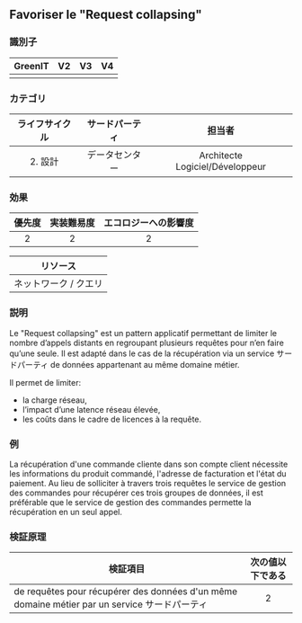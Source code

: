 ## Favoriser le "Request collapsing"

### 識別子

| GreenIT | V2  | V3  | V4  |
|:-------:|:---:|:---:|:---:|
|         |     |     |     |

### カテゴリ

| ライフサイクル  |   サードパーティ    |           担当者           |
|:-------------:|:----------:|:-------------------------------:|
| 2. 設計 | データセンター | Architecte Logiciel/Développeur |

### 効果

| 優先度 | 実装難易度 | エコロジーへの影響度 |
|:-----------------:|:--------------:|:-----------------:|
|         2         |       2        |         2         |

|リソース                                      |
|:----------------------:|
|   ネットワーク / クエリ    |

### 説明

Le "Request collapsing" est un pattern applicatif permettant de limiter le nombre d’appels distants en regroupant plusieurs requêtes pour n’en faire qu’une seule. 
Il est adapté dans le cas de la récupération via un service サードパーティ de données appartenant au même domaine métier.

Il permet de limiter:
- la charge réseau,
- l’impact d’une latence réseau élevée,
- les coûts dans le cadre de licences à la requête.

### 例

La récupération d'une commande cliente dans son compte client nécessite les informations du produit commandé, l'adresse de facturation et l'état du paiement.
Au lieu de solliciter à travers trois requêtes le service de gestion des commandes pour récupérer ces trois groupes de données, il est préférable que le service de gestion des commandes permette la récupération en un seul appel.

### 検証原理

| 検証項目                                                                        | 次の値以下である |
|--------------------------------------------------------------------------------------|:-----------------------:|
| de requêtes pour récupérer des données d'un même domaine métier par un service サードパーティ |            2            |
